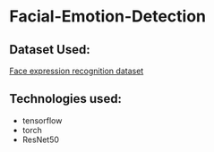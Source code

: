 # Facial-Emotion-Detection
## Dataset Used:
[Face expression recognition dataset](https://www.kaggle.com/datasets/jonathanoheix/face-expression-recognition-dataset)
## Technologies used:
- tensorflow
- torch
- ResNet50
